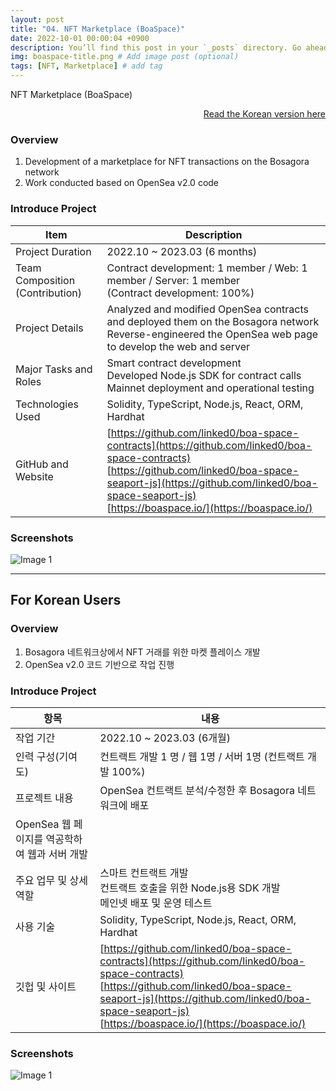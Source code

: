 ```yaml
---
layout: post
title: "04. NFT Marketplace (BoaSpace)"
date: 2022-10-01 00:00:04 +0900
description: You’ll find this post in your `_posts` directory. Go ahead and edit it and re-build the site to see your changes. # Add post description (optional)
img: boaspace-title.png # Add image post (optional)
tags: [NFT, Marketplace] # add tag
---
```

NFT Marketplace (BoaSpace)

<div style="text-align: right;">
    <a href="#for-korean-users">Read the Korean version here</a> 
</div>

### Overview
1. Development of a marketplace for NFT transactions on the Bosagora network
2. Work conducted based on OpenSea v2.0 code

### Introduce Project

| Item                            | Description                                                                                                                                                                                                                                                |
| ------------------------------- | ---------------------------------------------------------------------------------------------------------------------------------------------------------------------------------------------------------------------------------------------------------- |
| Project Duration                | 2022.10 ~ 2023.03 (6 months)                                                                                                                                                                                                                               |
| Team Composition (Contribution) | Contract development: 1 member / Web: 1 member / Server: 1 member <br> (Contract development: 100%)                                                                                                                                                        |
| Project Details                 | Analyzed and modified OpenSea contracts and deployed them on the Bosagora network <br> Reverse-engineered the OpenSea web page to develop the web and server                                                                                               |
| Major Tasks and Roles           | Smart contract development <br> Developed Node.js SDK for contract calls <br> Mainnet deployment and operational testing                                                                                                                                   |
| Technologies Used               | Solidity, TypeScript, Node.js, React, ORM, Hardhat                                                                                                                                                                                                         |
| GitHub and Website              | [https://github.com/linked0/boa-space-contracts](https://github.com/linked0/boa-space-contracts) <br> [https://github.com/linked0/boa-space-seaport-js](https://github.com/linked0/boa-space-seaport-js) <br> [https://boaspace.io/](https://boaspace.io/) |

### Screenshots
![Image 1]({{site.baseurl}}/assets/img/boaspace-1.png)

---
## For Korean Users
### Overview
1. Bosagora 네트워크상에서 NFT 거래를 위한 마켓 플레이스 개발
2. OpenSea v2.0 코드 기반으로 작업 진행

### Introduce Project

| 항목                                          | 내용                                                                                                                                                                                                                                                       |
| --------------------------------------------- | ---------------------------------------------------------------------------------------------------------------------------------------------------------------------------------------------------------------------------------------------------------- |
| 작업 기간                                     | 2022.10 ~ 2023.03 (6개월)                                                                                                                                                                                                                                  |
| 인력 구성(기여도)                             | 컨트랙트 개발 1 명 / 웹 1명 / 서버 1명   (컨트랙트 개발 100%)                                                                                                                                                                                              |
| 프로젝트 내용                                 | OpenSea 컨트랙트 분석/수정한 후 Bosagora 네트워크에 배포 <br>                                                                                                                                                                                              |
| OpenSea 웹 페이지를 역공학하여 웹과 서버 개발 |
| 주요 업무 및 상세 역할                        | 스마트 컨트랙트 개발 <br> 컨트랙트 호출을 위한 Node.js용 SDK 개발 <br> 메인넷 배포 및 운영 테스트                                                                                                                                                          |
| 사용 기술                                     | Solidity, TypeScript, Node.js, React, ORM, Hardhat                                                                                                                                                                                                         |
| 깃헙 및 사이트                                | [https://github.com/linked0/boa-space-contracts](https://github.com/linked0/boa-space-contracts) <br> [https://github.com/linked0/boa-space-seaport-js](https://github.com/linked0/boa-space-seaport-js) <br> [https://boaspace.io/](https://boaspace.io/) |


### Screenshots
![Image 1]({{site.baseurl}}/assets/img/boaspace-1.png)


